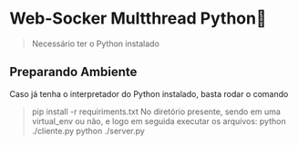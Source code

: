 # Web-Socker Multthread Python🐍
> Necessário ter o Python instalado

## Preparando Ambiente
Caso já tenha o interpretador do Python instalado, basta rodar o comando 
> pip install -r requiriments.txt
No diretório presente, sendo em uma virtual_env ou não, e logo em seguida executar os arquivos:
> python ./cliente.py
> python ./server.py
